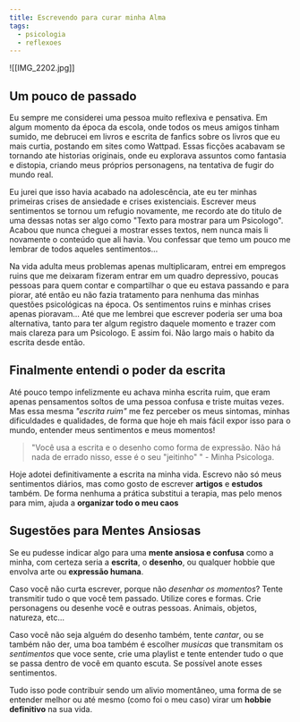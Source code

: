 ```yaml
---
title: Escrevendo para curar minha Alma
tags:
  - psicologia
  - reflexoes
---
```

![[IMG_2202.jpg]]
## Um pouco de passado
Eu sempre me considerei uma pessoa muito reflexiva e pensativa. Em algum momento da época da escola, onde todos os meus amigos tinham sumido, me debrucei em livros e escrita de fanfics sobre os livros que eu mais curtia, postando em sites como Wattpad. Essas ficções acabavam se tornando ate historias originais, onde eu explorava assuntos como fantasia e distopia, criando meus próprios personagens, na tentativa de fugir do mundo real.

Eu jurei que isso havia acabado na adolescência, ate eu ter minhas primeiras crises de ansiedade e crises existenciais. Escrever meus sentimentos se tornou um refugio novamente, me recordo ate do titulo de uma dessas notas ser algo como "Texto para mostrar para um Psicologo". Acabou que nunca cheguei a mostrar esses textos, nem nunca mais li novamente o conteúdo que ali havia. Vou confessar que temo um pouco me lembrar de todos aqueles sentimentos...

Na vida adulta meus problemas apenas multiplicaram, entrei em empregos ruins que me deixaram fizeram entrar em um quadro depressivo, poucas pessoas para quem contar e compartilhar o que eu estava passando e para piorar, até então eu não fazia tratamento para nenhuma das minhas questões psicológicas na época. Os sentimentos ruins e minhas crises apenas pioravam... Até que me lembrei que escrever poderia ser uma boa alternativa, tanto para ter algum registro daquele momento e trazer com mais clareza para um Psicologo. E assim foi. Não largo mais o habito da escrita desde então.

## Finalmente entendi o poder da escrita
Até pouco tempo infelizmente eu achava minha escrita ruim,  que eram apenas pensamentos soltos de uma pessoa confusa e triste muitas vezes. Mas essa mesma *"escrita ruim"* me fez perceber os meus sintomas, minhas dificuldades e qualidades, de forma que hoje eh mais fácil expor isso para o mundo, entender meus sentimentos e meus momentos!

> "Você usa a escrita e o desenho como forma de expressão. Não há nada de errado nisso, esse é o seu "jeitinho" " - Minha Psicologa.

Hoje adotei definitivamente a escrita na minha vida. Escrevo não só meus sentimentos diários, mas como gosto de escrever **artigos** e **estudos** também. De forma nenhuma a prática substitui a terapia, mas pelo menos para mim, ajuda a **organizar todo o meu caos**

## Sugestões para Mentes Ansiosas

Se eu pudesse indicar algo para uma **mente ansiosa e confusa** como a minha, com certeza seria a **escrita**, o **desenho**, ou qualquer hobbie que envolva arte ou **expressão humana**. 

Caso você não curta escrever, porque não *desenhar os momentos*? Tente transmitir tudo o que você tem passado. Utilize cores e formas. Crie personagens ou desenhe você e outras pessoas. Animais, objetos, natureza, etc...

Caso você não seja alguém do desenho também, tente *cantar*, ou se também não der, uma boa também é escolher *musicas* que transmitam os *sentimentos* que voce sente, crie uma playlist e tente entender tudo o que se passa dentro de você em quanto escuta. Se possível anote esses sentimentos. 

Tudo isso pode contribuir sendo um alivio momentâneo, uma forma de se entender melhor ou até mesmo (como foi o meu caso) virar um **hobbie definitivo** na sua vida.
